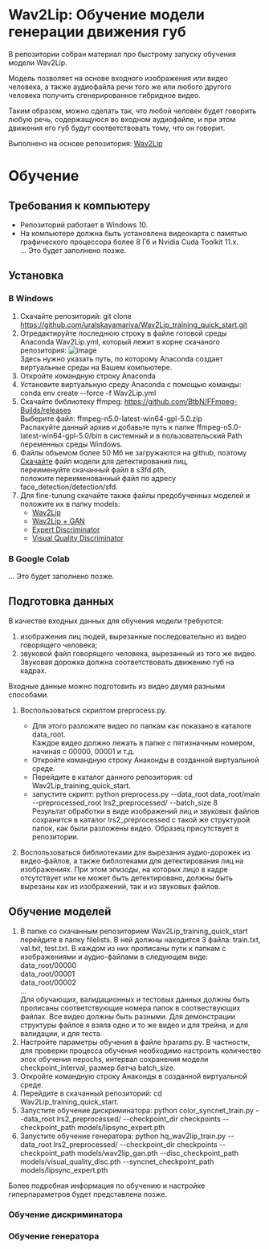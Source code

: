 # **Wav2Lip**: Обучение модели генерации движения губ

В репозитории собран материал про быстрому запуску обучения модели Wav2Lip.

Модель позволяет на основе входного изображения или видео человека, а также аудиофайла речи того же или любого другого человека получить сгенерированное гибридное видео.

Таким образом, можно сделать так, что любой человек будет говорить любую речь, содержащуюся во входном аудиофайле, и при этом движения его губ будут соответствовать тому, что он говорит.

Выполнено на основе репозитория:
[Wav2Lip](https://github.com/Rudrabha/Wav2Lip.git)

# Обучение
## Требования к компьютеру
- Репозиторий работает в Windows 10.
- На компьютере должна быть установлена видеокарта с памятью графического процессора более 8 Гб и Nvidia Cuda Toolkit 11.x.
<br>... Это будет заполнено позже.

## Установка
### В Windows
1. Скачайте репозиторий: git clone https://github.com/uralskayamariya/Wav2Lip_training_quick_start.git
3. Отредактируйте последнюю строку в файле готовой среды Anaconda Wav2Lip.yml, который лежит в корне скачаного репозитория:
  ![image](https://user-images.githubusercontent.com/86780783/180801441-460162d3-8aae-4dac-9fed-1db042315a54.png)
  <br>Здесь нужно указать путь, по которому Anaconda создает виртуальные среды на Вашем компьютере.
3. Откройте командную строку Anaconda
4. Установите виртуальную среду Anaconda с помощью команды: conda env create --force -f Wav2Lip.yml
5. Скачайте библиотеку ffmpeg: 
  https://github.com/BtbN/FFmpeg-Builds/releases
  <br>Выберите файл: ffmpeg-n5.0-latest-win64-gpl-5.0.zip
  <br>Распакуйте данный архив и добавьте путь к папке ffmpeg-n5.0-latest-win64-gpl-5.0/bin в системный и в пользовательский Path переменных среды Windows.
6. Файлы объемом более 50 Мб не загружаются на github, поэтому [Скачайте](https://www.adrianbulat.com/downloads/python-fan/s3fd-619a316812.pth) файл модели для детектирования лиц,
  <br>переименуйте скачанный файл в s3fd.pth,
  <br>положите переименованный файл по адресу face_detection/detection/sfd.
7. Для fine-tunung скачайте также файлы предобученных моделей и положите их в папку models:
    - [Wav2Lip](https://iiitaphyd-my.sharepoint.com/:u:/g/personal/radrabha_m_research_iiit_ac_in/Eb3LEzbfuKlJiR600lQWRxgBIY27JZg80f7V9jtMfbNDaQ?e=TBFBVW)
    - [Wav2Lip + GAN](https://iiitaphyd-my.sharepoint.com/:u:/g/personal/radrabha_m_research_iiit_ac_in/EdjI7bZlgApMqsVoEUUXpLsBxqXbn5z8VTmoxp55YNDcIA?e=n9ljGW)
    - [Expert Discriminator](https://iiitaphyd-my.sharepoint.com/:u:/g/personal/radrabha_m_research_iiit_ac_in/EQRvmiZg-HRAjvI6zqN9eTEBP74KefynCwPWVmF57l-AYA?e=ZRPHKP)
    - [Visual Quality Discriminator](https://iiitaphyd-my.sharepoint.com/:u:/g/personal/radrabha_m_research_iiit_ac_in/EQVqH88dTm1HjlK11eNba5gBbn15WMS0B0EZbDBttqrqkg?e=ic0ljo)


### В Google Colab
... Это будет заполнено позже.


## Подготовка данных
В качестве входных данных для обучения модели требуются:
1. изображения лиц людей, вырезанные последовательно из видео говорящего человека;
2. звуковой файл говорящего человека, вырезанный из того же видео.
Звуковая дорожка должна соответствовать движению губ на кадрах.

Входные данные можно подготовить из видео двумя разными способами.
1. Воспользоваться скриптом preprocess.py.
    - Для этого разложите видео по папкам как показано в каталоге data_root.
  <br>Каждое видео должно лежать в папке с пятизначным номером, начиная с 00000, 00001 и т.д.
    - Откройте командную строку Анаконды в созданной виртуальной среде.
    - Перейдите в каталог данного репозитория: cd Wav2Lip_training_quick_start.
    - запустите скрипт: python preprocess.py --data_root data_root/main --preprocessed_root lrs2_preprocessed/ --batch_size 8
  <br>Результат обработки в виде изображений лиц и звуковых файлов сохранится в каталог lrs2_preprocessed с такой же структурой папок, как были разложены видео. Образец присутствует в репозитории. 

2. Воспользоваться библиотеками для вырезания аудио-дорожек из видео-файлов, а также библотеками для детектирования лиц на изображениях. При этом эпизоды, на которых лицо в кадре отсутствует или не может быть детектировано, должны быть вырезаны как из изображений, так и из звуковых файлов.


## Обучение моделей
1. В папке со скачанным репозиторием Wav2Lip_training_quick_start перейдите в папку filelists. В ней должны находится 3 файла: train.txt, val.txt, test.txt. В каждом из них прописаны пути к папкам с изображениями и аудио-файлами в следующем виде:
<br> data_root/00000
<br> data_root/00001
<br> data_root/00002
<br>...
<br>Для обучающих, валидационных и тестовых данных должны быть прописаны соответствующие номера папок в соотвествующих файлах. Все видео должны быть разными. Для демонстрации структуры файлов я взяла одно и то же видео и для трейна, и для валидации, и для теста.
2. Настройте параметры обучения в файле hparams.py. В частности, для проверки процесса обучения необходимо настроить количество эпох обучения nepochs, интервал сохранения модели checkpoint_interval, размер батча batch_size.
3. Откройте командную строку Анаконды в созданной виртуальной среде.
4. Перейдите в скачанный репозиторий: cd Wav2Lip_training_quick_start.
5. Запустите обучение дискриминатора: python color_syncnet_train.py --data_root lrs2_preprocessed/ --checkpoint_dir checkpoints --checkpoint_path models/lipsync_expert.pth
6. Запустите обучение генератора: python hq_wav2lip_train.py --data_root lrs2_preprocessed/ --checkpoint_dir checkpoints --checkpoint_path models/wav2lip_gan.pth --disc_checkpoint_path models/visual_quality_disc.pth --syncnet_checkpoint_path models/lipsync_expert.pth


Более подробная информация по обучению и настройке гиперпараметров будет представлена позже.

### Обучение дискриминатора

### Обучение генератора
